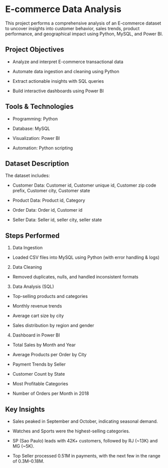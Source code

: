 # E-commerce Data Analysis

This project performs a comprehensive analysis of an E-commerce dataset to uncover insights into customer behavior, sales trends, product performance, and geographical impact using Python, MySQL, and Power BI.

## Project Objectives
- Analyze and interpret E-commerce transactional data

- Automate data ingestion and cleaning using Python

- Extract actionable insights with SQL queries

- Build interactive dashboards using Power BI

## Tools & Technologies
- Programming: Python

- Database: MySQL

- Visualization: Power BI

- Automation: Python scripting

## Dataset Description
The dataset includes:

- Customer Data: Customer id, Customer unique id, Customer zip code prefix, Customer city, Customer state

- Product Data: Product id, Category 

- Order Data: Order id, Customer id

- Seller Data: Seller id, seller city, seller state

## Steps Performed
1. Data Ingestion

- Loaded CSV files into MySQL using Python (with error handling & logs)

2. Data Cleaning

- Removed duplicates, nulls, and handled inconsistent formats

3. Data Analysis (SQL)

- Top-selling products and categories

- Monthly revenue trends

- Average cart size by city

- Sales distribution by region and gender

4. Dashboard in Power BI

- Total Sales by Month and Year

- Average Products per Order by City

- Payment Trends by Seller

- Customer Count by State

- Most Profitable Categories

- Number of Orders per Month in 2018


## Key Insights
- Sales peaked in September and October, indicating seasonal demand.

- Watches and Sports were the highest-selling categories.
  
- SP (Sao Paulo) leads with 42K+ customers, followed by RJ (~13K) and MG (~5K).

- Top Seller processed 0.51M in payments, with the next few in the range of 0.3M–0.18M.

